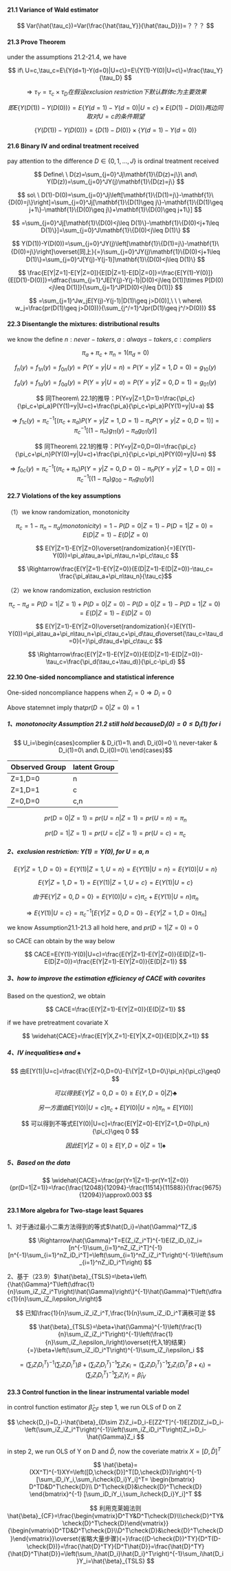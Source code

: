 #### 21.1 Variance of Wald estimator

$$
Var(\hat{\tau_c})=Var(\frac{\hat{\tau_Y}}{\hat{\tau_D}})=？？？
$$

#### 21.3 Prove Theorem

under the assumptions 21.2-21.4, we have

$$
if\ U=c,\tau_c=E\{Y(d=1)-Y(d=0)|U=c\}=E\{Y(1)-Y(0)|U=c\}=\frac{\tau_Y}{\tau_D}
$$

$$
\Rightarrow \tau_Y=\tau_c\times\tau_D在假设exclusion\ restriction下默认群体c为主要效果
$$

$$
即E\{Y(D(1))-Y(D(0))\}=E\{Y(d=1)-Y(d=0)|U=c\}\times E\{D(1)-D(0)\}两边同取对U=c的条件期望
$$

$$
\{Y(D(1))-Y(D(0))\}=\{D(1)-D(0)\}\times\{Y(d=1)-Y(d=0)\}
$$

#### 21.6 Binary IV and ordinal treatment received

pay attention to the difference $D\in\{0,1,...,J\}$ is ordinal treatment received

$$
Define\ \ D(z)=\sum_{j=0}^Jj\mathbf{1}\{D(z)=j\}\ and\ Y(D(z))=\sum_{j=0}^JY(j)\mathbf{1}\{D(z)=j\}
$$

$$
so\ \ D(1)-D(0)=\sum_{j=0}^Jj\left[\mathbf{1}\{D(1)=j\}-\mathbf{1}\{D(0)=j\}\right]=\sum_{j=0}^Jj[\mathbf{1}\{D(1)\geq j\}-\mathbf{1}\{D(1)\geq j+1\}-\mathbf{1}\{D(0)\geq j\}+\mathbf{1}\{D(0)\geq j+1\}]
$$

$$
=\sum_{j=0}^Jj[\mathbf{1}\{D(0)<j\leq D(1)\}-\mathbf{1}\{D(0)<j+1\leq D(1)\}]=\sum_{j=0}^J\mathbf{1}\{D(0)<j\leq D(1)\}
$$

$$
Y(D(1))-Y(D(0))=\sum_{j=0}^JY(j)\left[\mathbf{1}\{D(1)=j\}-\mathbf{1}\{D(0)=j\}\right]\overset{同上}{=}\sum_{j=0}^JY(j)\mathbf{1}\{D(0)<j+1\leq D(1)\}=\sum_{j=0}^J[Y(j)-Y(j-1)]\mathbf{1}\{D(0)<j\leq D(1)\}
$$

$$
\frac{E[Y|Z=1]-E[Y|Z=0]}{E[D|Z=1]-E[D|Z=0]}=\frac{E[Y(1)-Y(0)]}{E[D(1)-D(0)]}=\dfrac{\sum_{j=1}^JE[Y(j)-Y(j-1)|D(0)<j\leq D(1)]\times P[D(0)<j\leq D(1)]}{\sum_{j=1}^JP[D(0)<j\leq D(1)]}
$$

$$
=\sum_{j=1}^Jw_jE[Y(j)-Y(j-1)|D(1)\geq j>D(0)],\ \ \ where\ w_j=\frac{pr(D(1)\geq j>D(0))}{\sum_{j^/=1}^Jpr(D(1)\geq j^/>D(0))}
$$

#### 22.3 Disentangle the mixtures: distributional results

we know the define $n:never-takers,a:always-takers,c:compliers$

$$
\pi_a+\pi_c+\pi_n=1(\pi_d=0)
$$

$$
f_n(y)=f_{1n}(y)=f_{0n}(y)=P(Y=y|U=n)=P(Y=y|Z=1,D=0)=g_{10}(y)
$$

$$
f_a(y)=f_{1a}(y)=f_{0a}(y)=P(Y=y|U=a)=P(Y=y|Z=0,D=1)=g_{01}(y)
$$

$$
同Theorem\ 22.1的推导：P(Y=y|Z=1,D=1)=\frac{\pi_c}{\pi_c+\pi_a}P(Y(1)=y|U=c)+\frac{\pi_a}{\pi_c+\pi_a}P(Y(1)=y|U=a)
$$

$$
\Rightarrow f_{1c}(y)=\pi_c^{-1}[(\pi_c+\pi_a)P(Y=y|Z=1,D=1)-\pi_aP(Y=y|Z=0,D=1)]=\pi_c^{-1}[(1-\pi_n)g_{11}(y)-\pi_ag_{01}(y)]
$$

$$
同Theorem\ 22.1的推导：P(Y=y|Z=0,D=0)=\frac{\pi_c}{\pi_c+\pi_n}P(Y(0)=y|U=c)+\frac{\pi_n}{\pi_c+\pi_n}P(Y(0)=y|U=n)
$$

$$
\Rightarrow f_{0c}(y)=\pi_c^{-1}[(\pi_c+\pi_n)P(Y=y|Z=0,D=0)-\pi_nP(Y=y|Z=1,D=0)]=\pi_c^{-1}[(1-\pi_a)g_{00}-\pi_ng_{10}(y)]
$$

#### 22.7 Violations of the key assumptions

（1）we know randomization, monotonicity

$$
\pi_c=1-\pi_n-\pi_a(monotonicity)=1-P(D=0|Z=1)-P(D=1|Z=0)=E(D|Z=1)-E(D|Z=0)
$$

$$
E(Y|Z=1)-E(Y|Z=0)\overset{randomization}{=}E(Y(1)-Y(0))=\pi_a\tau_a+\pi_n\tau_n+\pi_c\tau_c
$$

$$
\Rightarrow\frac{E(Y|Z=1)-E(Y|Z=0)}{E(D|Z=1)-E(D|Z=0)}-\tau_c=
\frac{\pi_a\tau_a+\pi_n\tau_n}{\tau_c}$$

（2）we know randomization, exclusion restriction

$$
\pi_c-\pi_d=P(D=1|Z=1)+P(D=0|Z=0)-P(D=0|Z=1)-P(D=1|Z=0)=E(D|Z=1)-E(D|Z=0)
$$

$$
E(Y|Z=1)-E(Y|Z=0)\overset{randomization}{=}E(Y(1)-Y(0))=\pi_a\tau_a+\pi_n\tau_n+\pi_c\tau_c+\pi_d\tau_d\overset{\tau_c=\tau_d=0}{=}\pi_d\tau_d+\pi_c\tau_c
$$

$$
\Rightarrow\frac{E(Y|Z=1)-E(Y|Z=0)}{E(D|Z=1)-E(D|Z=0)}-\tau_c=\frac{\pi_d(\tau_c+\tau_d)}{\pi_c-\pi_d}
$$

#### 22.10 One-sided noncompliance and statistical inference

One-sided noncompliance happens when $Z_i=0\Longrightarrow D_i=0$

Above statemnet imply that$pr(D=0|Z=0)=1$

##### 1、monotonocity Assumption 21.2 still hold because$D_i(0)=0\leq D_i(1)\ for\ i$

$$ U_i=\begin{cases}complier & D_i(1)=1\ and\ D_i(0)=0 \\
never-taker & D_i(1)=0\ and\ D_i(0)=0\\
\end{cases}$$

| Observed Group | latent Group |
|----------------|--------------|
| Z=1,D=0        | n            |
| Z=1,D=1        | c            |
| Z=0,D=0        | c,n          |

$$
pr(D=0|Z=1)=pr(U=n|Z=1)=pr(U=n)=\pi_n
$$

$$
pr(D=1|Z=1)=pr(U=c|Z=1)=pr(U=c)=\pi_c
$$

##### 2、exclusion restriction: $Y(1)=Y(0),for\ U=a,n$

$$
E\{Y|Z=1,D=0\}=E\{Y(1)|Z=1,U=n\}=E\{Y(1)|U=n\}=E\{Y(0)|U=n\}$$

$$
E\{Y|Z=1,D=1\}=E\{Y(1)|Z=1,U=c\}=E\{Y(1)|U=c\}
$$

$$
由于E\{Y|Z=0,D=0\}=E\{Y(0)|U=c\}\pi_c+E\{Y(1)|U=n\}\pi_n$$

$$
\Rightarrow E\{Y(1)|U=c\}=\pi_c^{-1}[E\{Y|Z=0,D=0\}-E\{Y|Z=1,D=0\}\pi_n]
$$

we know Assumption21.1-21.3 all hold here, and $pr(D=1|Z=0)=0$

so CACE can obtain by the way below

$$
CACE=E(Y(1)-Y(0)|U=c)=\frac{E(Y|Z=1)-E(Y|Z=0)}{E(D|Z=1)-E(D|Z=0)}=\frac{E(Y|Z=1)-E(Y|Z=0)}{E(D|Z=1)}
$$

##### 3、how to improve the estimation efficiency of CACE with covarites

Based on the question2, we obtain

$$
CACE=\frac{E(Y|Z=1)-E(Y|Z=0)}{E(D|Z=1)}
$$

if we have pretreatment covariate X

$$
\widehat{CACE}=\frac{E[Y|X,Z=1]-E[Y|X,Z=0]}{E[D|X,Z=1]}
$$

##### 4、IV inequalities$\clubsuit\ and\ \spadesuit$

$$
由E[Y(1)|U=c]=\frac{E\{Y|Z=0,D=0\}-E\{Y|Z=1,D=0\}\pi_n}{\pi_c}\geq0
$$

$$
可以得到E\{Y|Z=0,D=0\}\geq E\{Y,D=0|Z\}\clubsuit
$$

$$
另一方面由E[Y(0)|U=c]\pi_c+E[Y(0)|U=n]\pi_n=E[Y(0)]
$$

$$
可以得到不等式E[Y(0)|U=c]=\frac{E[Y|Z=0]-E[Y|Z=1,D=0]\pi_n}{\pi_c}\geq 0
$$

$$
因此E[Y|Z=0]\geq E[Y,D=0|Z=1]\spadesuit
$$

##### 5、Based on the data

$$
\widehat{CACE}=\frac{pr(Y=1|Z=1)-pr(Y=1|Z=0)}{pr(D=1|Z=1)}=\frac{\frac{12048}{12094}-\frac{11514}{11588}}{\frac{9675}{12094}}\approx0.003
$$

#### 23.1 More algebra for Two-stage least Squares

1、对于通过最小二乘方法得到的等式$\hat{D_i}=\hat{\Gamma}^TZ_i$

$$
\Rightarrow\hat{\Gamma}^T=E(Z_iZ_i^T)^{-1}E(Z_iD_i)Z_i=[n^{-1}\sum_{i=1}^nZ_iZ_i^T]^{-1}[n^{-1}\sum_{i=1}^nZ_iD_i^T]=\left(\sum_{i=1}^nZ_iZ_i^T\right)^{-1}\left(\sum_{i=1}^nZ_iD_i^T\right)
$$

2、基于（23.9）$\hat{\beta}_{TSLS}=\beta+\left\{\hat{\Gamma}^T\left(\dfrac{1}{n}\sum_iZ_iZ_i^T\right)\hat{\Gamma}\right\}^{-1}\hat{\Gamma}^T\left(\dfrac{1}{n}\sum_iZ_i\epsilon_i\right)$

$$
已知\frac{1}{n}\sum_iZ_iZ_i^T,\frac{1}{n}\sum_iZ_iD_i^T满秩可逆
$$

$$
\hat{\beta}_{TSLS}=\beta+\hat{\Gamma}^{-1}\left(\frac{1}{n}\sum_iZ_iZ_i^T\right)^{-1}\left(\frac{1}{n}\sum_iZ_i\epsilon_i\right)\overset{代入1的结果}{=}\beta+\left(\sum_iZ_iD_i^T\right)^{-1}\sum_iZ_i\epsilon_i
$$

$$
=\left(\sum_iZ_iD_i^T\right)^{-1}\left(\sum_iZ_iD_i^T\right)\beta+\left(\sum_iZ_iD_i^T\right)^{-1}\sum_iZ_i\epsilon_i=\left(\sum_iZ_iD_i^T\right)^{-1}\sum_iZ_i(D_i^T\beta+\epsilon_i)=\left(\sum_iZ_iD_i^T\right)^{-1}\sum_iZ_iY_i=\hat{\beta}_{IV}
$$

#### 23.3 Control function in the linear instrumental variable model

in control function estimator $\hat{\beta}_{CF}$ step 1, we run OLS of D on Z

$$
\check{D_i}=D_i-\hat{\beta}_{D\sim Z}Z_i=D_i-E[ZZ^T]^{-1}E[ZD]Z_i=D_i-\left(\sum_iZ_iZ_i^T\right)^{-1}\left(\sum_iZ_iD_i^T\right)Z_i=D_i-\hat{\Gamma}Z_i
$$

in step 2, we run OLS of Y on D and $\check{D}$, now the coveriate matrix $X=[D,\check{D}]^T$

$$
\hat{\beta}=(XX^T)^{-1}XY=\left([D,\check{D}]^T[D,\check{D}]\right)^{-1}[\sum_iD_iY_i,\sum_i\check{D_i}Y_i]^T=
\begin{bmatrix}
D^TD&D^T\check{D}\\
D^T\check{D}&\check{D}^T\check{D}
\end{bmatrix}^{-1}
[\sum_iD_iY_i,\sum_i\check{D_i}Y_i]^T
$$

$$
利用克莱姆法则\hat{\beta}_{CF}=\frac{\begin{vmatrix}D^TY&D^T\check{D}\\\check{D}^TY&\check{D}^T\check{D}\end{vmatrix}}{\begin{vmatrix}D^TD&D^T\check{D}\\D^T\check{D}&\check{D}^T\check{D}\end{vmatrix}}\overset{省略大量步骤}{=}\frac{(D-\check{D})^TY}{D^T(D-\check{D})}=\frac{\hat{D}^TY}{D^T\hat{D}}=\frac{\hat{D}^TY}{\hat{D}^T\hat{D}}=\left(\sum_i\hat{D_i}\hat{D_i}^T\right)^{-1}\sum_i\hat{D_i}Y_i=\hat{\beta}_{TSLS}
$$

